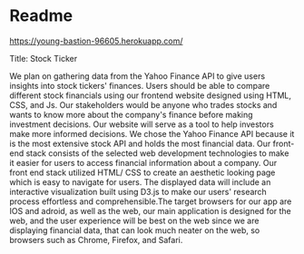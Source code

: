 # Readme

https://young-bastion-96605.herokuapp.com/

Title: Stock Ticker

We plan on gathering data from the Yahoo Finance API to give users insights into
 stock tickers' finances. Users should be able to compare different stock financials using our frontend
website designed using HTML, CSS, and Js. Our stakeholders would be anyone who trades stocks and
wants to know more about the company's finance before making investment decisions. Our website will
serve as a tool to help investors make more informed decisions. We chose the Yahoo Finance API because
it is the most extensive stock API and holds the most financial data. Our front-end stack consists of the
selected web development technologies to make it easier for users to access financial information about a
company. Our front end stack utilized HTML/ CSS to create an aesthetic looking page which is easy to navigate for users. The displayed data will include an interactive visualization built using D3.js to make our users' research process effortless and comprehensible.The target browsers for our app are IOS and adroid, as well as the web, our main application is designed for the web, and the user experience will be best on the web since we are displaying financial data, that can look much neater on the web, so browsers such as Chrome, Firefox, and Safari.
